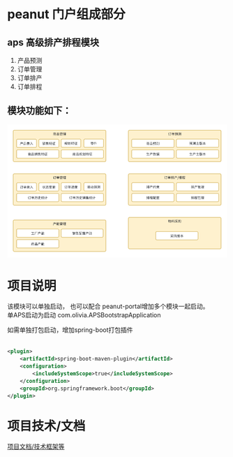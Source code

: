 # peanut 门户组成部分

## aps 高级排产排程模块

1. 产品预测
2. 订单管理
3. 订单排产
4. 订单排程

## 模块功能如下：

![aps_model.png](./doc/image/aps_model.png)

# 项目说明

该模块可以单独启动， 也可以配合 peanut-portal增加多个模块一起启动。  
单APS启动为启动 com.olivia.APSBootstrapApplication

如需单独打包启动，增加spring-boot打包插件

```xml

<plugin>
    <artifactId>spring-boot-maven-plugin</artifactId>
    <configuration>
        <includeSystemScope>true</includeSystemScope>
    </configuration>
    <groupId>org.springframework.boot</groupId>
</plugin>

```

# 项目技术/文档
[项目文档/技术框架等](https://gitee.com/slsplatform/aps-end/blob/master/README.md)